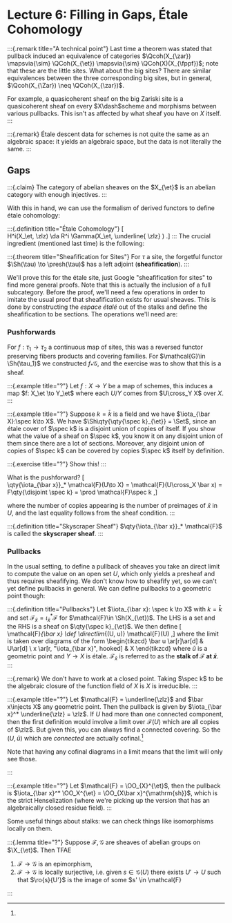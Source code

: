# Lecture 6: Filling in Gaps, Étale Cohomology

:::{.remark title="A technical point"}
Last time a theorem was stated that pullback induced an equivalence of categories $\Qcoh(X_{\zar}) \mapsvia{\sim} \QCoh(X_{\et}) \mapsvia{\sim} \QCoh(X)(X_{\fppf})$; note that these are the little sites.
What about the big sites?
There are similar equivalences between the three corresponding big sites, but in general, $\Qcoh(X_{\Zar}) \neq \QCoh(X_{\zar})$.

For example, a quasicoherent sheaf on the big Zariski site is a quasicoherent sheaf on every $X\dash$scheme and morphisms between various pullbacks.
This isn't as affected by what sheaf you have on $X$ itself.
:::

:::{.remark}
Étale descent data for schemes is not quite the same as an algebraic space: it yields an algebraic space, but the data is not literally the same.
:::

## Gaps

:::{.claim}
The category of abelian sheaves on the $X_{\et}$ is an abelian category with enough injectives.
:::

With this in hand, we can use the formalism of derived functors to define étale cohomology:

:::{.definition title="Étale Cohomology"}
\[  
H^i(X_\et, \zlz) \da R^i \Gamma(X_\et, \underline{ \zlz} )
.\]
:::
The crucial ingredient (mentioned last time) is the following:

:::{.theorem title="Sheafification for Sites"}
For $\tau$ a site, the forgetful functor $\Sh(\tau) \to \presh(\tau)$ has a left adjoint (**sheafification**).
:::

We'll prove this for the étale site, just Google "sheafification for sites" to find more general proofs.
Note that this is actually the inclusion of a full subcategory.
Before the proof, we'll need a few operations in order to imitate the usual proof that sheafification exists for usual sheaves.
This is done by constructing the *espace étalé* out of the stalks and define the sheafification to be sections.
The operations we'll need are:

### Pushforwards 

For $f: \tau_1 \to \tau_2$ a continuous map of sites, this was a reversed functor preserving fibers products and covering families.
For $\mathcal{G}\in \Sh(\tau_1)$ we constructed $f_* \mathcal{G}$, and the exercise was to show that this is a sheaf.

:::{.example title="?"}
Let $f:X\to Y$ be a map of schemes, this induces a map $f: X_\et \to Y_\et$ where each $U/Y$ comes from $U\cross_Y X$ over $X$.
:::

:::{.example title="?"}
Suppose $k=\bar k$ is a field and we have $\iota_{\bar X}:\spec k\to X$.
We have $\Sh\qty{\qty{\spec k}_{\et}} = \Set$, since an étale cover of $\spec k$ is a disjoint union of copies of itself.
If you show what the value of a sheaf on $\spec k$, you know it on any disjoint union of them since there are a lot of sections.
Moreover, any disjoint union of copies of $\spec k$ can be covered by copies $\spec k$ itself by definition.


:::{.exercise title="?"}
Show this!
:::

What is the pushforward?
\[  
\qty{\iota_{\bar x}}_* \mathcal{F}(U\to X) = \mathcal{F}(U\cross_X \bar x)
= F\qty{\disjoint \spec k}
= \prod \mathcal{F}\spec k
,\]

where the number of copies appearing is the number of preimages of $\bar x$ in $U$, and the last equality follows from the sheaf condition.
:::

:::{.definition title="Skyscraper Sheaf"}
$\qty{\iota_{\bar x}}_* \mathcal{F}$ is called the **skyscraper sheaf**.
:::

### Pullbacks 

In the usual setting, to define a pullback of sheaves you take an direct limit to compute the value on an open set $U$, which only yields a presheaf and thus requires sheafifying.
We don't know how to sheafify yet, so we can't yet define pullbacks in general.
We can define pullbacks to a geometric point though:

:::{.definition title="Pullbacks"}
Let $\iota_{\bar x}: \spec k \to X$ with $k = \bar k$ and set $\mathcal{F}_{\bar x} = \iota_{\bar x}^* \mathcal{F}$ for $\mathcal{F}\in \Sh(X_{\et})$.
The LHS is a set and the RHS is a sheaf on $\qty{\spec k}_{\et}$.
We then define
\[  
\mathcal{F}_{\bar x} \def \directlim_{(U, u)} \mathcal{F}(U)
,\]
where the limit is taken over diagrams of the form
\begin{tikzcd}
\bar u \ar[r]\ar[d] & U\ar[d] \\
x \ar[r, "\iota_{\bar x}", hooked] & X
\end{tikzcd}
where $\bar u$ is a geometric point and $Y\to X$ is étale.
$\mathcal{F}_{\bar x}$ is referred to as the **stalk of $\mathcal{F}$ at $\bar x$**.
:::

:::{.remark}
We don't have to work at a closed point.
Taking $\spec k$ to be the algebraic closure of the function field of $X$ is $X$ is irreducible.
:::

:::{.example title="?"}
Let $\mathcal{F} = \underline{\zlz}$ and $\bar x\injects X$ any geometric point.
Then the pullback is given by $\iota_{\bar x}^* \underline{\zlz} = \zlz$.
If $U$ had more than one connected component, then the first definition would involve a limit over $\mathcal{F}(U)$ which are all copies of $\zlz$.
But given this, you can always find a connected covering.
So the $(U, \bar u)$ which are *connected* are actually cofinal.[^cofinal_notes]

[^cofinal_notes]: 
Note that having any cofinal diagrams in a limit means that the limit will only see those.

:::

:::{.example title="?"}
Let $\mathcal{F} = \OO_{X}^{\et}$, then the pullback is $\iota_{\bar x}^* \OO_X^{\et} = \OO_{X\bar x}^{\mathrm{sh}}$, which is the strict Henselization (where we're picking up the version that has an algebraically closed residue field).
:::

Some useful things about stalks: we can check things like isomorphisms locally on them.

:::{.lemma title="?"}
Suppose $\mathcal{F}, \mathcal{G}$ are sheaves of abelian groups on $\X_{\et}$.
Then TFAE

1. $\mathcal{F}\to \mathcal{G}$ is an epimorphism,
2. $\mathcal{F}\to \mathcal{G}$ is locally surjective, i.e. given $s\in \mathcal{G}(U)$ there exists $U'\to U$ such that $\ro{s}{U'}$ is the image of some $s' \in \mathcal{F}

:::




